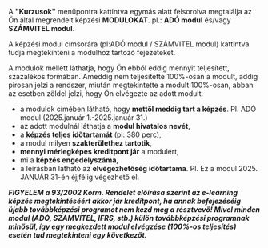 A **"Kurzusok"** menüpontra kattintva egymás alatt felsorolva megtalálja az Ön által megrendelt képzési **MODULOKAT**. pl.: **ADÓ modul** és/vagy **SZÁMVITEL modul**.  

A képzési modul címsorára (pl:ADÓ modul / SZÁMVITEL modul) kattintva tudja megtekinteni a modulhoz tartozó fejezeteket.

A modulok mellett láthatja, hogy Ön ebből eddig mennyit teljesített, százalékos formában. Ameddig nem teljesítette 100%-osan a modult, addig pirosan jelzi a rendszer, miután megtekintette a modult 100%-osan, abban az esetben zöldel jelzi, hogy Ön elvégezte az adott modult. 

* a modulok címében látható, hogy **mettől meddig tart a képzés**. Pl. ADÓ modul (2025.január 1.-2025.január 31.) 
* az adott modulnál láthatja a **modul hivatalos nevét**, 
* a **képzés teljes időtartamát** (pl: 380 perc), 
* a modul milyen **szakterülethez tartotik**,
* **mennyi mérlegképes kreditpont jár** a modulért,
* mi a **képzés engedélyszáma**, 
* a leírásban látható az **elvégezhetőség időtartama**. Pl. Ez a modul 2025. JANUÁR 31-én éjjfélig végezhető el.

***FIGYELEM a 93/2002 Korm. Rendelet előírása szerint az e-learning képzés megtekintéséért akkor jár kreditpont, ha annak befejezéséig újabb továbbképzési programot nem kezd meg a résztvevő!
Mivel minden modul (ADÓ, SZÁMVITEL, IFRS, stb.) külön továbbképzési programnak minősül, így egy megkezdett modul elvégzése (100%-os teljesítés) esetén tud megtekinteni egy következőt.***

